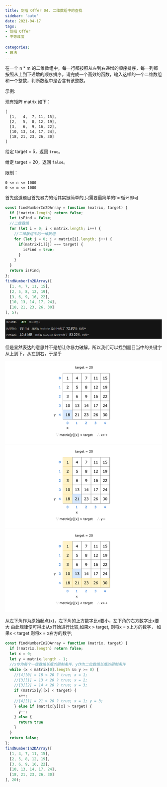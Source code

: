 ```yaml
---
title: 剑指 Offer 04. 二维数组中的查找
sidebar: 'auto'
date: 2021-04-17
tags:
- 剑指 Offer
- 中等难度

categories:
- 算法
---
```


在一个 n * m 的二维数组中，每一行都按照从左到右递增的顺序排序，每一列都按照从上到下递增的顺序排序。请完成一个高效的函数，输入这样的一个二维数组和一个整数，判断数组中是否含有该整数。

示例:

现有矩阵 matrix 如下：
```
[
  [1,   4,  7, 11, 15],
  [2,   5,  8, 12, 19],
  [3,   6,  9, 16, 22],
  [10, 13, 14, 17, 24],
  [18, 21, 23, 26, 30]
]
```
给定 target = 5，返回 ``true``。

给定 target = 20，返回 ``false``。

限制：

````
0 <= n <= 1000
0 <= m <= 1000
````

首先这道题目首先暴力的话其实挺简单的,只需要最简单的for循环即可
````javascript
const findNumberIn2DArray = function (matrix, target) {
  if (!matrix.length) return false;
  let isFind = false;
  //二维数组
  for (let i = 0; i < matrix.length; i++) {
    //二维数组中的一维数组
    for (let j = 0; j < matrix[i].length; j++) {
      if(matrix[i][j] === target) {
        isFind = true;
      }
    }
  }
  return isFind;
};
findNumberIn2DArray([
  [1, 4, 7, 11, 15],
  [2, 5, 8, 12, 19],
  [3, 6, 9, 16, 22],
  [10, 13, 14, 17, 24],
  [18, 21, 23, 26, 30]
], 5);
````

![findNumberIn2DArray](https://raw.githubusercontent.com/HyoukaM/HyoukaM.github.io/docs/docs/.vuepress/public/findNumberIn2DArray/findNumberIn2DArray.png)

但是显然表达的意思并不是想让你暴力破解，所以我们可以找到题目当中的关键字
从上到下，从左到右，于是乎

![](https://raw.githubusercontent.com/HyoukaM/HyoukaM.github.io/docs/docs/.vuepress/public/findNumberIn2DArray/img.png)
![](https://raw.githubusercontent.com/HyoukaM/HyoukaM.github.io/docs/docs/.vuepress/public/findNumberIn2DArray/img_1.png)
![](https://raw.githubusercontent.com/HyoukaM/HyoukaM.github.io/docs/docs/.vuepress/public/findNumberIn2DArray/img_2.png)

从左下角作为原始起点(x)，左下角的上方数字比x要小，左下角的右方数字比x要大
由此规律便可得出从x开始进行比较,如果x > target, 则将x = x上方的数字，
如果x < target 则将x = x右方的数字;

``` javascript
const findNumberIn2DArray = function (matrix, target) {
  if (!matrix.length) return false;
  let x = 0;
  let y = matrix.length - 1;
  //x作为每个一维数组长度的限制条件，y作为二位数组长度的限制条件
  while (x < matrix[0].length && y >= 0) {
    //[4][0] = 18 < 20 ? true; x = 1;
    //[3][1] = 13 < 20 ? true; x = 2;
    //[3][2] = 14 < 20 ? true; x = 3;
    if (matrix[y][x] < target) {
      x++;
    //[4][1] = 21 > 20 ? true; x = 1; y = 3; 
    } else if (matrix[y][x] > target) {
      y--;
    } else {
      return true
    }
  }
  return false;
};
findNumberIn2DArray([
  [1, 4, 7, 11, 15],
  [2, 5, 8, 12, 19],
  [3, 6, 9, 16, 22],
  [10, 13, 14, 17, 24],
  [18, 21, 23, 26, 30]
], 20);
```
